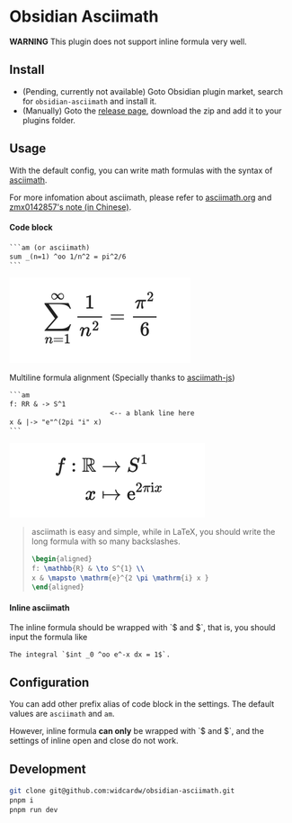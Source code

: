 # Obsidian Asciimath

**WARNING** This plugin does not support inline formula very well.

## Install

- (Pending, currently not available) Goto Obsidian plugin market, search for `obsidian-asciimath` and install it.
- (Manually) Goto the [release page](https://github.com/widcardw/obsidian-asciimath/releases/tag/0.1.3), download the zip and add it to your plugins folder.

## Usage

With the default config, you can write math formulas with the syntax of [asciimath](asciimath.org).

For more infomation about asciimath, please refer to [asciimath.org](http://asciimath.org) and [zmx0142857's note (in Chinese)](https://zmx0142857.github.io/note/).

#### Code block

~~~text
```am (or asciimath)
sum _(n=1) ^oo 1/n^2 = pi^2/6
```
~~~

![](screenshots/codeblock.png)

Multiline formula alignment (Specially thanks to [asciimath-js](https://github.com/zmx0142857/asciimathml))

~~~text
```am
f: RR & -> S^1
                         <-- a blank line here
x & |-> "e"^(2pi "i" x)
```
~~~

![](screenshots/multiline.png)

> asciimath is easy and simple, while in LaTeX, you should write the long formula with so many backslashes.
> ```tex
> \begin{aligned}
> f: \mathbb{R} & \to S^{1} \\
> x & \mapsto \mathrm{e}^{2 \pi \mathrm{i} x }
> \end{aligned}
> ```

#### Inline asciimath

The inline formula should be wrapped with \`\$ and \$\`, that is, you should input the formula like

```text
The integral `$int _0 ^oo e^-x dx = 1$`.
```

## Configuration

You can add other prefix alias of code block in the settings. The default values are `asciimath` and `am`.

However, inline formula **can only** be wrapped with \`\$ and \$\`, and the settings of inline open and close do not work.

## Development

```sh
git clone git@github.com:widcardw/obsidian-asciimath.git
pnpm i
pnpm run dev
```

